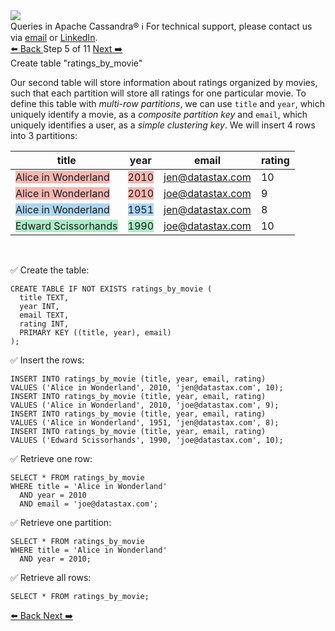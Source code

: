 <!-- TOP -->
<div class="top">
  <img src="https://datastax-academy.github.io/katapod-shared-assets/images/ds-academy-logo.svg" />
  <div class="scenario-title-section">
    <span class="scenario-title">Queries in Apache Cassandra®</span>
    <span class="scenario-subtitle">ℹ️ For technical support, please contact us via <a href="mailto:aleksandr.volochnev@datastax.com">email</a> or <a href="https://dtsx.io/aleks">LinkedIn</a>.</span>
  </div>
</div>

<!-- NAVIGATION -->
<div id="navigation-top" class="navigation-top">
 <a href='command:katapod.loadPage?[{"step":"step4-astra"}]'
   class="btn btn-dark navigation-top-left">⬅️ Back
 </a>
<span class="step-count"> Step 5 of 11</span>
 <a href='command:katapod.loadPage?[{"step":"step6-astra"}]'
    class="btn btn-dark navigation-top-right">Next ➡️
  </a>
</div>

<!-- CONTENT -->

<div class="step-title">Create table "ratings_by_movie"</div>

Our second table will store information about ratings 
organized by movies, such that each partition will store all ratings for one 
particular movie. To define 
this table with *multi-row partitions*, we can use `title` and `year`, which uniquely identify a movie, 
as a *composite partition key* and `email`, which uniquely identifies a user,
as a *simple clustering key*. We will insert 4 rows into 3 partitions:


| title               | year | email            | rating |
|---------------------|------|------------------|--------|
| <span style="background-color:#F5B7B1">Alice in Wonderland</span> | <span style="background-color:#F5B7B1">2010</span> | jen@datastax.com |     10 |
| <span style="background-color:#F5B7B1">Alice in Wonderland</span> | <span style="background-color:#F5B7B1">2010</span> | joe@datastax.com |      9 |
| <span style="background-color:#AED6F1">Alice in Wonderland</span> | <span style="background-color:#AED6F1">1951</span> | jen@datastax.com |      8 |
| <span style="background-color:#ABEBC6">Edward Scissorhands</span> | <span style="background-color:#ABEBC6">1990</span> | joe@datastax.com |     10 |

<br/>

✅ Create the table:
```
CREATE TABLE IF NOT EXISTS ratings_by_movie (
  title TEXT,
  year INT,
  email TEXT,
  rating INT,
  PRIMARY KEY ((title, year), email)
);
```

✅ Insert the rows:
```
INSERT INTO ratings_by_movie (title, year, email, rating)  
VALUES ('Alice in Wonderland', 2010, 'jen@datastax.com', 10);
INSERT INTO ratings_by_movie (title, year, email, rating) 
VALUES ('Alice in Wonderland', 2010, 'joe@datastax.com', 9);
INSERT INTO ratings_by_movie (title, year, email, rating)   
VALUES ('Alice in Wonderland', 1951, 'jen@datastax.com', 8);
INSERT INTO ratings_by_movie (title, year, email, rating)   
VALUES ('Edward Scissorhands', 1990, 'joe@datastax.com', 10);
```

✅ Retrieve one row:
```
SELECT * FROM ratings_by_movie
WHERE title = 'Alice in Wonderland'
  AND year = 2010
  AND email = 'joe@datastax.com';
```

✅ Retrieve one partition:
```
SELECT * FROM ratings_by_movie
WHERE title = 'Alice in Wonderland'
  AND year = 2010;
```

✅ Retrieve all rows:
```
SELECT * FROM ratings_by_movie;
```

<!-- NAVIGATION -->
<div id="navigation-bottom" class="navigation-bottom">
 <a href='command:katapod.loadPage?[{"step":"step4-astra"}]'
   class="btn btn-dark navigation-bottom-left">⬅️ Back
 </a>
 <a href='command:katapod.loadPage?[{"step":"step6-astra"}]'
    class="btn btn-dark navigation-bottom-right">Next ➡️
  </a>
</div>

